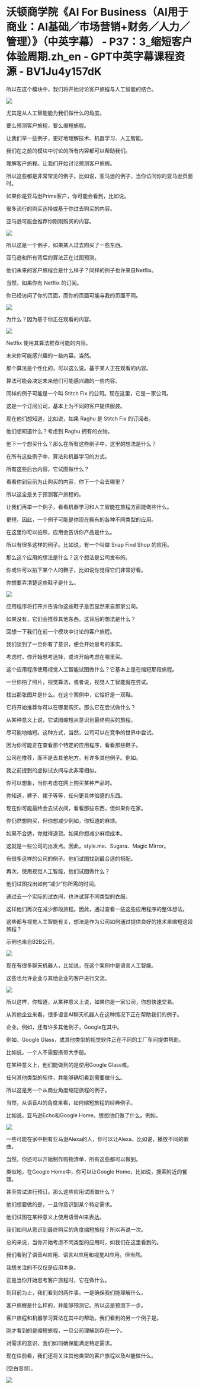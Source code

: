 # 沃顿商学院《AI For Business（AI用于商业：AI基础／市场营销+财务／人力／管理）》（中英字幕） - P37：3_缩短客户体验周期.zh_en - GPT中英字幕课程资源 - BV1Ju4y157dK

所以在这个模块中，我们将开始讨论客户旅程与人工智能的结合。

![](img/a7f1bbaa9318ecaf53611797f8eec537_1.png)

尤其是从人工智能能为我们做什么的角度。

要么预测客户旅程，要么缩短旅程。

让我们举一些例子，更好地理解技术、机器学习、人工智能。

我们在之前的模块中讨论的所有内容都可以帮助我们。

理解客户旅程。让我们开始讨论预测客户旅程。

所以这些都是非常常见的例子。比如说，亚马逊的例子，当你访问你的亚马逊页面时。

如果你是亚马逊Prime客户，你可能会看到，比如说。

很多流行的购买选择或基于你过去购买的内容。

亚马逊可能会推荐你刚刚购买的内容。

![](img/a7f1bbaa9318ecaf53611797f8eec537_3.png)

所以这是一个例子，如果某人过去购买了一些东西。

亚马逊和所有背后的算法正在试图预测。

他们未来的客户旅程会是什么样子？同样的例子也许来自Netflix。

当然，如果你有 Netflix 的订阅。

你已经访问了你的页面，而你的页面可能与我的页面不同。

![](img/a7f1bbaa9318ecaf53611797f8eec537_5.png)

为什么？因为基于你正在观看的内容。

![](img/a7f1bbaa9318ecaf53611797f8eec537_7.png)

Netflix 使用其算法推荐可能的内容。

未来你可能感兴趣的一些内容。当然。

那个算法是个性化的，可以这么说。基于某人正在观看的内容。

算法可能会决定未来他们可能感兴趣的一些内容。

同样的例子可能是一个叫 Stitch Fix 的公司。现在这里，它是一家公司。

这是一个订阅公司，基本上为不同的客户提供服装。

现在他们想知道，比如说，如果 Raghu 是 Stitch Fix 的订阅者。

他们想知道什么？考虑到 Raghu 拥有的衣物。

他下一个想买什么？那么在所有这些例子中，这里的想法是什么？

在所有这些例子中，算法和机器学习的方式。

所有这些后台内容，它试图做什么？

看看你到目前为止购买的内容，你下一个会去哪里？

所以这全是关于预测客户旅程的。

让我们再举一个例子，看看机器学习和人工智能在旅程方面能做些什么。

更短。因此，一个例子可能是你现在拥有的各种不同类型的应用。

在这里你可以拍照，应用会告诉你产品是什么。

所以有很多这样的例子。比如说，有一个叫做 Snap Find Shop 的应用。

那么这个应用的想法是什么？这个想法是公司发布的。

你或许可以拍下某个人的鞋子，比如说你觉得它们非常好看。

你想要弄清楚这些鞋子是什么。

![](img/a7f1bbaa9318ecaf53611797f8eec537_9.png)

应用程序将打开并告诉你这些鞋子是否显然来自那家公司。

如果没有，它们会推荐其他东西。这背后的想法是什么？

回想一下我们在前一个模块中讨论的客户旅程。

我们谈到了一旦你有了意识，便会开始思考的事实。

考虑时，你开始思考选择，或许开始考虑在哪里买。

这个应用程序使用视觉人工智能试图做什么？它基本上是在缩短那段旅程。

一旦你拍了照片，视觉算法，或者说，视觉人工智能就在尝试。

找出那张图片是什么。在这个案例中，它恰好是一双鞋。

它将开始推荐你可以在哪里购买。那么它在尝试做什么？

从某种意义上说，它试图缩短从意识到最终购买的旅程。

尽可能地缩短。这种方式，当然，公司可以在竞争的世界中尝试。

因为你可能正在查看那个特定的应用程序，看看那些鞋子。

公司在推荐，而不是去其他地方。有许多其他例子。例如。

我之前提到的虚拟试衣间与此非常相似。

你可以想象，当你考虑在网上购买某种产品时。

你知道，裤子、裙子等等，任何更具体验感的东西。

现在你可能最终会去试衣间，看看那些东西，但如果你在家。

你仍然想购买，但你想减少例如，你知道的麻烦。

如果不合适，你就得退货。如果你想减少麻烦成本。

这就是一些公司的出发点。因此，style.me、Sugara、Magic Mirror。

有很多这样的公司的例子。他们试图找到最合适的搭配。

再次，使用视觉人工智能，他们试图做什么？

他们试图找出如何“减少”你所需的时间。

通过去一个实际的试衣间，也许试穿不同类型的衣服。

这样他们再次在减少那段旅程。因此，通过查看一些这些应用程序的整体想法。

这些都与视觉人工智能有关，想法是作为公司如何通过提供良好的技术来缩短这段旅程？

示例也来自B2B公司。

![](img/a7f1bbaa9318ecaf53611797f8eec537_11.png)

现在有很多聊天机器人，比如说，在这个案例中是语言人工智能。

这些也允许企业与其他企业的客户进行交流。

![](img/a7f1bbaa9318ecaf53611797f8eec537_13.png)

所以这样，你知道，从某种意义上说，如果你是一家公司，你想快速交易。

从其他企业来看，很多语言AI聊天机器人在这种情况下正在帮助我们的例子。

企业。例如，还有许多其他例子，Google在其中。

例如，Google Glass，或其他类型的视觉软件正在不同的工厂车间提供帮助。

比如说，一个人不需要携带大手册。

在某种意义上，他们能做到的是使用Google Glass或。

任何其他类型的软件，并能够确切看到需要做什么。

所以这是另一个从商业角度缩短旅程的例子。

当然，从语音AI的角度来看，如何缩短旅程的经典例子。

比如说，亚马逊Echo和Google Home。想想他们做了什么。例如。

![](img/a7f1bbaa9318ecaf53611797f8eec537_15.png)

一些可能在家中拥有亚马逊Alexa的人，你可以让Alexa，比如说，播放不同的歌曲。

当然，你还可以开始制作购物清单，所有这些都可以做到。

类似地，在Google Home中，你可以让Google Home，比如说，搜索附近的餐馆。

甚至尝试进行预订。那么这些应用试图做什么？

他们想要做的是，一旦你意识到某个特定需求。

他们试图在某种意义上使用语音AI来表达。

我们如何从意识到最终购买的角度缩短旅程？所以再说一次。

总的来说，当你开始考虑不同类型的应用时，如我们在这里看到的。

我们看到了语音AI应用、语言AI应用和视觉AI应用。但当然。

我想关注的不仅仅是应用本身。

正是当你开始思考客户旅程时，它在做什么。

到目前为止，我们看到的两件事。一是确保我们能理解什么。

客户旅程是什么样的，并能够预测它。所以这是预测下一步。

客户旅程和机器学习算法在其中的帮助。我们看到的另一个例子是。

刚才看到的是缩短旅程，一旦公司理解到存在一个。

对需求的意识，我们如何确保能满足特定需求。

现在往前看，我们还将关注其他类型的客户旅程以及AI能做什么。

[空白音频]。

![](img/a7f1bbaa9318ecaf53611797f8eec537_17.png)
